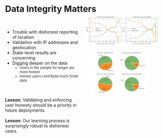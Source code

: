 # Data Integrity Matters

<div style="display: flex; align-items: flex-start; justify-content: space-between;">
  <div style="flex: 1; max-width: 50%; padding-right: 20px;">
    <ul>
      <br>
      <li v-click="1">Trouble with dishonest reporting of location</li>
      <li v-click="2">Validation with IP addresses and geolocation</li>
      <li v-click="3">State-level results are concerning</li>
      <li v-click="4">Digging deeper on the data
        <ul>
          <li class="nested-gray" v-click="5">Users in the sample for longer are more honest</li>
          <li class="nested-gray" v-click="7">Honest users contribute much richer data</li>
        </ul>
      </li>
    </ul>
    <br>
    <br>
    <div v-click="9"><strong>Lesson:</strong> Validating and enforcing user honesty should be a priority in future deployments.</div>
    <br>
    <div v-click="10"><strong>Lesson:</strong> Our learning process is surprisingly robust to dishonest users.</div>  
  </div>
  <div style="flex: 1; text-align: right; display: flex; flex-direction: column; gap: 1rem;">
    <img src="../../figures/good_fractions.png" alt="Good Fractions" style="max-width: 100%; height: auto; margin-top: -1rem;" v-click="6" />
    <img src="../../figures/good_pies.png" alt="Good Pies" style="max-width: 80%; height: auto; align-self: flex-end; margin-right: 2rem;" v-click="8" />
  </div>
</div>


<SlideCurrentNo class="absolute bottom-8 right-10"/>

<style scoped>
.nested-gray {
  font-size: 0.8em;
  color: #222222 !important;
}
</style>